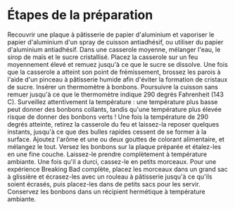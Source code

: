 # Étapes de la préparation
Recouvrir une plaque à pâtisserie de papier d'aluminium et vaporiser le papier d'aluminium d'un spray de cuisson antiadhésif, ou utiliser du papier d'aluminium antiadhésif.
Dans une casserole moyenne, mélanger l'eau, le sirop de maïs et le sucre cristallisé. Placez la casserole sur un feu moyennement élevé et remuez jusqu'à ce que le sucre se dissolve.
Une fois que la casserole a atteint son point de frémissement, brossez les parois à l'aide d'un pinceau à pâtisserie humide afin d'éviter la formation de cristaux de sucre. Insérer un thermomètre à bonbons.
Poursuivre la cuisson sans remuer jusqu'à ce que le thermomètre indique 290 degrés Fahrenheit (143 C). Surveillez attentivement la température : une température plus basse peut donner des bonbons collants, tandis qu'une température plus élevée risque de donner des bonbons verts !
Une fois la température de 290 degrés atteinte, retirez la casserole du feu et laissez-la reposer quelques instants, jusqu'à ce que des bulles rapides cessent de se former à la surface. Ajoutez l'arôme et une ou deux gouttes de colorant alimentaire, et mélangez le tout.
Versez les bonbons sur la plaque préparée et étalez-les en une fine couche. Laissez-le prendre complètement à température ambiante.
Une fois qu'il a durci, cassez-le en petits morceaux. Pour une expérience Breaking Bad complète, placez les morceaux dans un grand sac à glissière et écrasez-les avec un rouleau à pâtisserie jusqu'à ce qu'ils soient écrasés, puis placez-les dans de petits sacs pour les servir.
Conservez les bonbons dans un récipient hermétique à température ambiante.